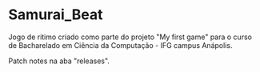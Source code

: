 # Samurai_Beat

Jogo de ritimo criado como parte do projeto "My first game" para o curso de Bacharelado em Ciência da Computação - IFG campus Anápolis.

Patch notes na aba "releases".
